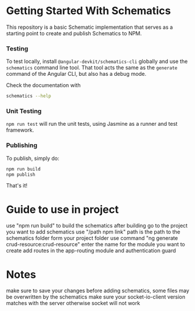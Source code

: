 # Getting Started With Schematics

This repository is a basic Schematic implementation that serves as a starting point to create and publish Schematics to NPM.

### Testing

To test locally, install `@angular-devkit/schematics-cli` globally and use the `schematics` command line tool. That tool acts the same as the `generate` command of the Angular CLI, but also has a debug mode.

Check the documentation with
```bash
schematics --help
```

### Unit Testing

`npm run test` will run the unit tests, using Jasmine as a runner and test framework.

### Publishing

To publish, simply do:

```bash
npm run build
npm publish
```

That's it!
 # Guide to use in project
use "npm run build" to build the schematics
after building go to the project you want to add schematics
use  "/path npm link"
path is the path to the schematics folder form your project folder
use command "ng generate crud-resource:crud-resource" 
enter the name for the module you want to create
add routes in the app-routing module and authentication guard


# Notes
make sure to save your changes before adding schematics, some files may be overwritten by the schematics
make sure your socket-io-client version matches with the server otherwise socket will not work

